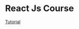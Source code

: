 # React Js Course
[Tutorial](https://www.youtube.com/playlist?list=PLIddmSRJEJ0vEBB6ECegg35IQ-sWjSDdo)